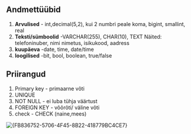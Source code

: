 ## Andmettüübid
1. **Arvulised** - int,decimal(5,2), kui 2 numbri peale koma, bigint, smallint, real
2. **Teksti/sümboolid** -VARCHAR(255), CHAR(10), TEXT
 Näited: telefoninuber, nimi nimetus, isikukood, aadress
3. **kuupäeva**  -date, time, date/time
4. **loogilised** -bit, bool, boolean, true/false


## Priirangud 
1. Primary key - primaarne võti
2. UNIQUE
3. NOT NULL - ei luba tühja väärtust
4.  FOREIGN KEY - võõrõti/ väline võti
5.  check - CHECK (naine,mees)
   

![{FB836752-5706-4F45-8B22-418779BC4CE7}](https://github.com/user-attachments/assets/b63985c7-1637-45be-95e7-b0a22f4bdfe8)


